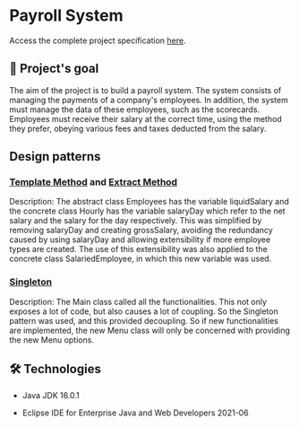 # Payroll System

Access the complete project specification [here](https://github.com/audreyemmely/folha-de-pagamento/blob/main/especificacao_projeto.pdf).

## :dart: Project's goal 
The aim of the project is to build a payroll system. The system consists of managing the payments of a company's employees. In addition, the system must
manage the data of these employees, such as the scorecards. Employees must receive their salary at the correct time, using the method they prefer, obeying various fees and taxes deducted from the salary.

## Design patterns
### [Template Method](https://refactoring.guru/pt-br/design-patterns/template-method) and [Extract Method](https://refactoring.guru/pt-br/extract-method)
Description: The abstract class Employees has the variable liquidSalary and the concrete class Hourly has the variable salaryDay which refer to the net salary and the salary for the day respectively. This was simplified by removing salaryDay and creating grossSalary, avoiding the redundancy caused by using salaryDay and allowing extensibility if more employee types are created. The use of this extensibility was also applied to the concrete class SalariedEmployee, in which this new variable was used.

### [Singleton](https://refactoring.guru/pt-br/design-patterns/singleton)
Description: The Main class called all the functionalities. This not only exposes a lot of code, but also causes a lot of coupling. So the Singleton pattern was used, and this provided decoupling. So if new functionalities are implemented, the new Menu class will only be concerned with providing the new Menu options.

## 🛠️ Technologies
- Java JDK 16.0.1

- Eclipse IDE for Enterprise Java and Web Developers 2021-06
